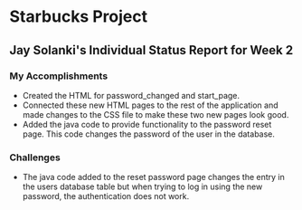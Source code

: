 # Starbucks Project

## Jay Solanki's Individual Status Report for Week 2

### My Accomplishments

* Created the HTML for password_changed and start_page.
* Connected these new HTML pages to the rest of the application and made changes to the CSS file to make these two new pages look good.
* Added the java code to provide functionality to the password reset page. This code changes the password of the user in the database.

### Challenges

* The java code added to the reset password page changes the entry in the users database table but when trying to log in using the new password, the authentication does not work.
